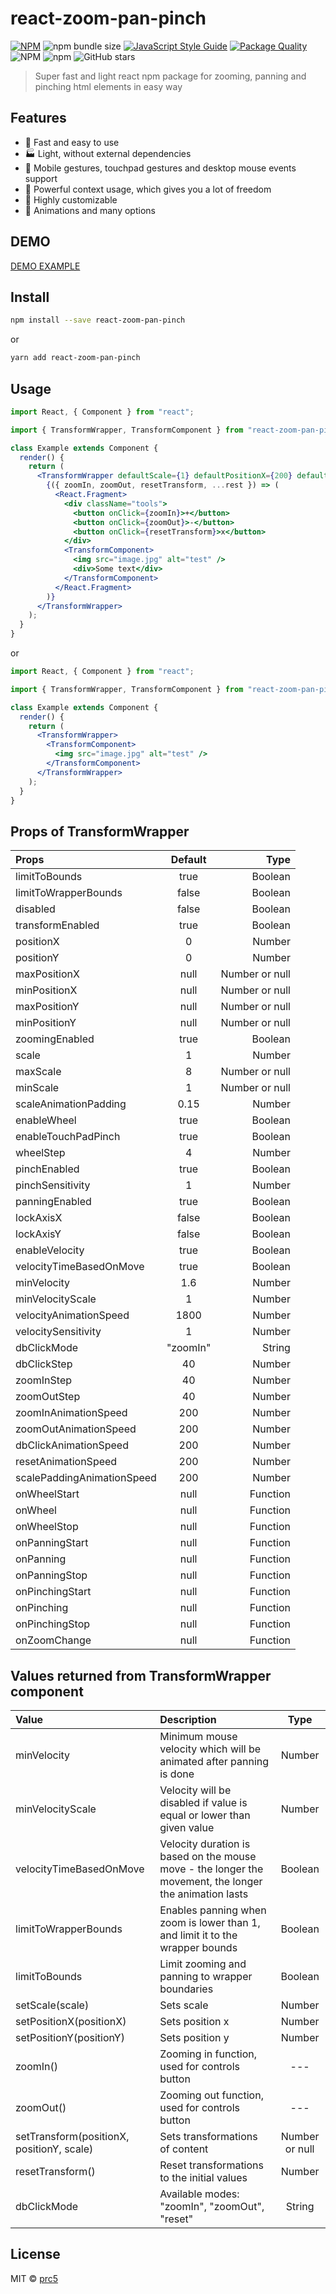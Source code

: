 # react-zoom-pan-pinch

[![NPM](https://img.shields.io/npm/v/react-zoom-pan-pinch.svg)](https://www.npmjs.com/package/react-zoom-pan-pinch) ![npm bundle size](https://img.shields.io/bundlephobia/minzip/react-zoom-pan-pinch) [![JavaScript Style Guide](https://img.shields.io/badge/code_style-standard-brightgreen.svg)](https://standardjs.com) [![Package Quality](https://npm.packagequality.com/shield/react-zoom-pan-pinch.svg)](https://packagequality.com/#?package=react-zoom-pan-pinch) ![NPM](https://img.shields.io/npm/l/react-zoom-pan-pinch) ![npm](https://img.shields.io/npm/dm/react-zoom-pan-pinch) ![GitHub stars](https://img.shields.io/github/stars/prc5/react-zoom-pan-pinch?style=social)

> Super fast and light react npm package for zooming, panning and pinching html elements in easy way

## Features

- :rocket: Fast and easy to use
- :factory: Light, without external dependencies
- :gem: Mobile gestures, touchpad gestures and desktop mouse events support
- :gift: Powerful context usage, which gives you a lot of freedom
- :wrench: Highly customizable
- :crown: Animations and many options

## DEMO

[DEMO EXAMPLE](https://prc5.github.io/react-zoom-pan-pinch/)

## Install

```bash
npm install --save react-zoom-pan-pinch
```

or

```bash
yarn add react-zoom-pan-pinch
```

## Usage

```jsx
import React, { Component } from "react";

import { TransformWrapper, TransformComponent } from "react-zoom-pan-pinch";

class Example extends Component {
  render() {
    return (
      <TransformWrapper defaultScale={1} defaultPositionX={200} defaultPositionY={100}>
        {({ zoomIn, zoomOut, resetTransform, ...rest }) => (
          <React.Fragment>
            <div className="tools">
              <button onClick={zoomIn}>+</button>
              <button onClick={zoomOut}>-</button>
              <button onClick={resetTransform}>x</button>
            </div>
            <TransformComponent>
              <img src="image.jpg" alt="test" />
              <div>Some text</div>
            </TransformComponent>
          </React.Fragment>
        )}
      </TransformWrapper>
    );
  }
}
```

or

```jsx
import React, { Component } from "react";

import { TransformWrapper, TransformComponent } from "react-zoom-pan-pinch";

class Example extends Component {
  render() {
    return (
      <TransformWrapper>
        <TransformComponent>
          <img src="image.jpg" alt="test" />
        </TransformComponent>
      </TransformWrapper>
    );
  }
}
```

## Props of TransformWrapper

| Props                      | Default  |           Type |
| :------------------------- | :------: | -------------: |
| limitToBounds              |   true   |        Boolean |
| limitToWrapperBounds       |  false   |        Boolean |
| disabled                   |  false   |        Boolean |
| transformEnabled           |   true   |        Boolean |
| positionX                  |    0     |         Number |
| positionY                  |    0     |         Number |
| maxPositionX               |   null   | Number or null |
| minPositionX               |   null   | Number or null |
| maxPositionY               |   null   | Number or null |
| minPositionY               |   null   | Number or null |
| zoomingEnabled             |   true   |        Boolean |
| scale                      |    1     |         Number |
| maxScale                   |    8     | Number or null |
| minScale                   |    1     | Number or null |
| scaleAnimationPadding      |   0.15   |         Number |
| enableWheel                |   true   |        Boolean |
| enableTouchPadPinch        |   true   |        Boolean |
| wheelStep                  |    4     |         Number |
| pinchEnabled               |   true   |        Boolean |
| pinchSensitivity           |    1     |         Number |
| panningEnabled             |   true   |        Boolean |
| lockAxisX                  |  false   |        Boolean |
| lockAxisY                  |  false   |        Boolean |
| enableVelocity             |   true   |        Boolean |
| velocityTimeBasedOnMove    |   true   |        Boolean |
| minVelocity                |   1.6    |         Number |
| minVelocityScale           |    1     |         Number |
| velocityAnimationSpeed     |   1800   |         Number |
| velocitySensitivity        |    1     |         Number |
| dbClickMode                | "zoomIn" |         String |
| dbClickStep                |    40    |         Number |
| zoomInStep                 |    40    |         Number |
| zoomOutStep                |    40    |         Number |
| zoomInAnimationSpeed       |   200    |         Number |
| zoomOutAnimationSpeed      |   200    |         Number |
| dbClickAnimationSpeed      |   200    |         Number |
| resetAnimationSpeed        |   200    |         Number |
| scalePaddingAnimationSpeed |   200    |         Number |
| onWheelStart               |   null   |       Function |
| onWheel                    |   null   |       Function |
| onWheelStop                |   null   |       Function |
| onPanningStart             |   null   |       Function |
| onPanning                  |   null   |       Function |
| onPanningStop              |   null   |       Function |
| onPinchingStart            |   null   |       Function |
| onPinching                 |   null   |       Function |
| onPinchingStop             |   null   |       Function |
| onZoomChange               |   null   |       Function |

## Values returned from TransformWrapper component

| Value                                     | Description                                                                                            |      Type      |
| :---------------------------------------- | :----------------------------------------------------------------------------------------------------- | :------------: |
| minVelocity                               | Minimum mouse velocity which will be animated after panning is done                                    |     Number     |
| minVelocityScale                          | Velocity will be disabled if value is equal or lower than given value                                  |     Number     |
| velocityTimeBasedOnMove                   | Velocity duration is based on the mouse move - the longer the movement, the longer the animation lasts |    Boolean     |
| limitToWrapperBounds                      | Enables panning when zoom is lower than 1, and limit it to the wrapper bounds                          |    Boolean     |
| limitToBounds                             | Limit zooming and panning to wrapper boundaries                                                        |    Boolean     |
| setScale(scale)                           | Sets scale                                                                                             |     Number     |
| setPositionX(positionX)                   | Sets position x                                                                                        |     Number     |
| setPositionY(positionY)                   | Sets position y                                                                                        |     Number     |
| zoomIn()                                  | Zooming in function, used for controls button                                                          |      ---       |
| zoomOut()                                 | Zooming out function, used for controls button                                                         |      ---       |
| setTransform(positionX, positionY, scale) | Sets transformations of content                                                                        | Number or null |
| resetTransform()                          | Reset transformations to the initial values                                                            |     Number     |
| dbClickMode                               | Available modes: "zoomIn", "zoomOut", "reset"                                                          |     String     |

## License

MIT © [prc5](https://github.com/prc5)
